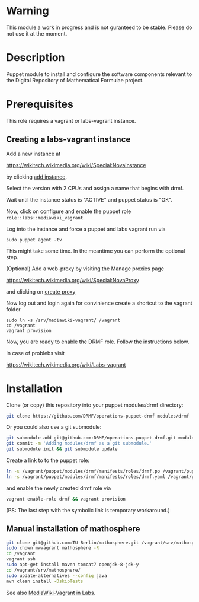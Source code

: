 # Warning

This module a work in progress and is not guranteed to be stable.
Please do not use it at the moment.

# Description

Puppet module to install and configure the software components
relevant to the Digital Repository of Mathematical Formulae project.
# Prerequisites

This role requires a vagrant or labs-vagrant instance.

## Creating a labs-vagrant instance

Add a new instance at

 https://wikitech.wikimedia.org/wiki/Special:NovaInstance
 
 
by clicking [add instance](https://wikitech.wikimedia.org/w/index.php?title=Special:NovaInstance&action=create&project=math&region=eqiad).

Select the version with 2 CPUs and assign a name that begins with drmf.

Wait until the instance status is "ACTIVE" and puppet status is "OK".

Now, click on configure and enable the puppet role `role::labs::mediawiki_vagrant`.

Log into the instance and force a puppet and labs vagrant run via
```
sudo puppet agent -tv
```
This might take some time. In the meantime you can perform the optional step.

(Optional) Add a web-proxy by visiting the Manage proxies page

  https://wikitech.wikimedia.org/wiki/Special:NovaProxy
  
and clicking on [create proxy](https://wikitech.wikimedia.org/w/index.php?title=Special:NovaProxy&action=create&project=math&region=eqiad)

Now log out and login again for convinience create a shortcut to the vagrant folder
```
sudo ln -s /srv/mediawiki-vagrant/ /vagrant
cd /vagrant
vagrant provision
```
Now, you are ready to enable the DRMF role. Follow the instructions below.

In case of problebs visit 

https://wikitech.wikimedia.org/wiki/Labs-vagrant

# Installation

Clone (or copy) this repository into your puppet modules/drmf directory:

```bash
git clone https://github.com/DRMF/operations-puppet-drmf modules/drmf
```

Or you could also use a git submodule:

```bash
git submodule add git@github.com:DRMF/operations-puppet-drmf.git modules/drmf
git commit -m 'Adding modules/drmf as a git submodule.'
git submodule init && git submodule update
```

Create a link to to the puppet role:

```bash
ln -s /vagrant/puppet/modules/drmf/manifests/roles/drmf.pp /vagrant/puppet/modules/role/manifests/drmf.pp
ln -s /vagrant/puppet/modules/drmf/manifests/roles/drmf.yaml /vagrant/puppet/modules/role/settings/drmf.yaml
```

and enable the newly created drmf role via
```bash
vagrant enable-role drmf && vagrant provision
```


(PS: The last step with the symbolic link is temporary workaround.)
## Manual installation of mathosphere
```bash
git clone git@github.com:TU-Berlin/mathosphere.git /vagrant/srv/mathosphere --recursive
sudo chown mwvagrant mathosphere -R
cd /vagrant
vagrant ssh
sudo apt-get install maven tomcat7 openjdk-8-jdk-y
cd /vagrant/srv/mathosphere/
sudo update-alternatives --config java
mvn clean install -DskipTests
```

See also
[MediaWiki-Vagrant in Labs](https://wikitech.wikimedia.org/wiki/Help:MediaWiki-Vagrant_in_Labs).
